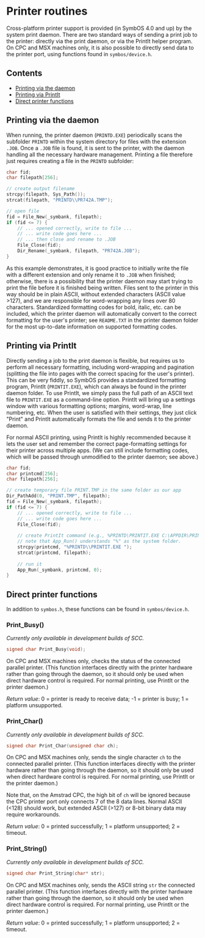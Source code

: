 # Printer routines

Cross-platform printer support is provided (in SymbOS 4.0 and up) by the system print daemon. There are two standard ways of sending a print job to the printer: directly via the print daemon, or via the PrintIt helper program. On CPC and MSX machines only, it is also possible to directly send data to the printer port, using functions found in `symbos/device.h`.

## Contents

* [Printing via the daemon](#printing-via-the-daemon)
* [Printing via PrintIt](#printing-via-printit)
* [Direct printer functions](#direct-printer-functions)

## Printing via the daemon

When running, the printer daemon (`PRINTD.EXE`) periodically scans the subfolder `PRINTD` within the system directory for files with the extension `.JOB`. Once a `.JOB` file is found, it is sent to the printer, with the daemon handling all the necessary hardware management. Printing a file therefore just requires creating a file in the `PRINTD` subfolder:

```c
char fid;
char filepath[256];

// create output filename
strcpy(filepath, Sys_Path());
strcat(filepath, "PRINTD\\PR742A.TMP");

// open file
fid = File_New(_symbank, filepath);
if (fid <= 7) {
    // ... opened correctly, write to file ...
	// ... write code goes here ...
	// ... then close and rename to .JOB
	File_Close(fid);
	Dir_Rename(_symbank, filepath, "PR742A.JOB");
}
```

As this example demonstrates, it is good practice to initially write the file with a different extension and only rename it to `.JOB` when finished; otherwise, there is a possibility that the printer daemon may start trying to print the file before it is finished being written. Files sent to the printer in this way should be in plain ASCII, without extended characters (ASCII value >127), and we are responsible for word-wrapping any lines over 80 characters. Standardized formatting codes for bold, italic, etc. can be included, which the printer daemon will automatically convert to the correct formatting for the user's printer; see `README.TXT` in the printer daemon folder for the most up-to-date information on supported formatting codes.

## Printing via PrintIt

Directly sending a job to the print daemon is flexible, but requires us to perform all necessary formatting, including word-wrapping and pagination (splitting the file into pages with the correct spacing for the user's printer). This can be very fiddly, so SymbOS provides a standardized formatting program, PrintIt (`PRINTIT.EXE`), which can always be found in the printer daemon folder. To use PrintIt, we simply pass the full path of an ASCII text file to `PRINTIT.EXE` as a command-line option. PrintIt will bring up a settings window with various formatting options; margins, word-wrap, line numbering, etc. When the user is satisfied with their settings, they just click "Print" and PrintIt automatically formats the file and sends it to the printer daemon.

For normal ASCII printing, using PrintIt is highly recommended because it lets the user set and remember the correct page-formatting settings for their printer across multiple apps. (We can still include formatting codes, which will be passed through unmodified to the printer daemon; see above.)

```c
char fid;
char printcmd[256];
char filepath[256];

// create temporary file PRINT.TMP in the same folder as our app
Dir_PathAdd(0, "PRINT.TMP", filepath);
fid = File_New(_symbank, filepath);
if (fid <= 7) {
    // ... opened correctly, write to file ...
	// ... write code goes here ...
	File_Close(fid);
	
	// create PrintIt command (e.g., %PRINTD\PRINTIT.EXE C:\APPDIR\PRINT.TMP);
	// note that App_Run() understands "%" as the system folder.
	strcpy(printcmd, "%PRINTD\\PRINTIT.EXE ");
	strcat(printcmd, filepath);
	
	// run it
	App_Run(_symbank, printcmd, 0);
}
```

## Direct printer functions

In addition to `symbos.h`, these functions can be found in `symbos/device.h`.

### Print_Busy()

*Currently only available in development builds of SCC.*

```c
signed char Print_Busy(void);
```

On CPC and MSX machines only, checks the status of the connected parallel printer. (This function interfaces directly with the printer hardware rather than going through the daemon, so it should only be used when direct hardware control is required. For normal printing, use PrintIt or the printer daemon.)

*Return value*: 0 = printer is ready to receive data; -1 = printer is busy; 1 = platform unsupported.

### Print_Char()

*Currently only available in development builds of SCC.*

```c
signed char Print_Char(unsigned char ch);
```

On CPC and MSX machines only, sends the single character `ch` to the connected parallel printer. (This function interfaces directly with the printer hardware rather than going through the daemon, so it should only be used when direct hardware control is required. For normal printing, use PrintIt or the printer daemon.)

Note that, on the Amstrad CPC, the high bit of `ch` will be ignored because the CPC printer port only connects 7 of the 8 data lines. Normal ASCII (<128) should work, but extended ASCII (>127) or 8-bit binary data may require workarounds.

*Return value*: 0 = printed successfully; 1 = platform unsupported; 2 = timeout.

### Print_String()

*Currently only available in development builds of SCC.*

```c
signed char Print_String(char* str);
```

On CPC and MSX machines only, sends the ASCII string `str` the connected parallel printer. (This function interfaces directly with the printer hardware rather than going through the daemon, so it should only be used when direct hardware control is required. For normal printing, use PrintIt or the printer daemon.)

*Return value*: 0 = printed successfully; 1 = platform unsupported; 2 = timeout.
